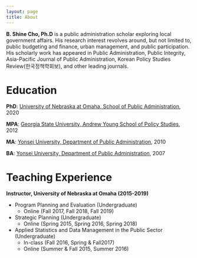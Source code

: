 ```yaml
---
layout: page
title: About
---
```


**B. Shine Cho, Ph.D** is a public administration scholar exploring local government affairs. His research interest revolves around, but not limited to, public budgeting and finance, urban management, and public participation. His scholarly work has appeared in Public Administration, Public Integrity, Asia-Pacific Journal of Public Administration, Korean Policy Studies Review(한국정책학회보), and other leading journals. 

# Education
**PhD**: [University of Nebraska at Omaha, School of Public Administration](spa.unomaha.edu), 2020

**MPA**: [Georgia State University, Andrew Young School of Policy Studies](aysps.gsu.edu), 2012

**MA**: [Yonsei University, Department of Public Administration](yupa.yonsei.ac.kr), 2010

**BA**: [Yonsei University, Department of Public Administration](yupa.yonsei.ac.kr), 2007

# Teaching Experience
**Instructor, University of Nebraska at Omaha (2015-2019)**
* Program Planning and Evaluation (Undergraduate)
    * Online (Fall 2017, Fall 2018, Fall 2019)
* Strategic Planning (Undergraduate)
    * Online (Spring 2015, Spring 2016, Spring 2018)
* Applied Statistics and Data Management in the Public Sector (Undergraduate)
    * In-class (Fall 2016, Spring & Fall2017)
    * Online (Summer & Fall 2015, Summer 2016)
